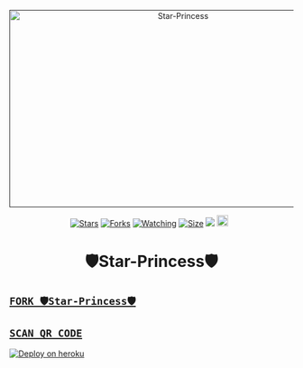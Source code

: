  <p align="center">  
  <a href="">
    <img alt="Star-Princess" width="600" height="350" src="https://i.ibb.co/X7MXN1m/0-W2-NCV6-Imgur.png">
  </a>
</p>



</p>
<p align="center">
<a href="https://github.com/chaminduindula/Star-Princess/stargazers/"><img title="Stars" src="https://img.shields.io/github/stars/Janithsadanuwan/Queen-Nilu-Md?color=white&style=flat-square"></a>
<a href="https://github.com/chaminduindula/Star-Princes/network/members"><img title="Forks" src="https://img.shields.io/github/forks/chaminduindula/Star-Princes?color=yellow&style=flat-square"></a>
<a href="https://github.com/chaminduindula/Star-Princes/watchers"><img title="Watching" src="https://img.shields.io/github/watchers/chaminduindula/Star-Princes?label=Watchers&color=red&style=flat-square"></a>
<a href="https://github.com/chaminduindula/Star-Princes/"><img title="Size" src="https://img.shields.io/github/repo-size/AlipBot/Api-Alpis?style=flat-square&color=darkred"></a>
<a href="https://hits.seeyoufarm.com"><img src="https://hits.seeyoufarm.com/api/count/incr/badge.svg?url=https://github.com/chaminduindula/Star-Princes/%2Fhit-counter&count_bg=%2379C83D&title_bg=%23555555&icon=probot.svg&icon_color=%2304FF00&title=hits&edge_flat=false"/></a>
<a href="https://github.com/chaminduindula/Star-Princes/graphs/commit-activity"><img height="20" src="https://img.shields.io/badge/Maintained-No-red.svg"></a>&nbsp;&nbsp;
</p> 
 
 
<h1 align="center">🛡️Star-Princess🛡️</h1>

## [`FORK 🛡️Star-Princess🛡️`](https://github.com/chaminduindula/Star-Princess/fork)

## [`SCAN QR CODE`](https://replit.com/@chaminduindulaa/Star-Princess?v=1)

[![Deploy on heroku](https://www.herokucdn.com/deploy/button.svg)](https://dashboard.heroku.com/new?button-url=https://github.com/chaminduindula/Star-Princess&template=https://github.com/chaminduindula/Star-Princess.git)
